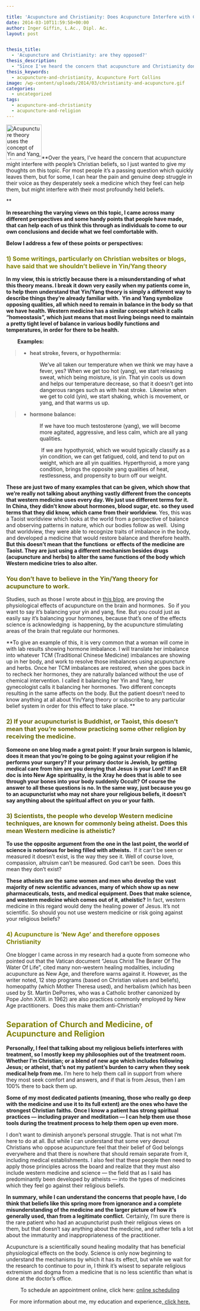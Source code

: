 ```yaml
---

title: 'Acupuncture and Christianity: Does Acupuncture Interfere with Christian Beliefs?'
date: 2014-03-10T11:59:58+00:00
author: Inger Giffin, L.Ac., Dipl. Ac.
layout: post


thesis_title:
  - 'Acupuncture and Christianity: are they opposed?'
thesis_description:
  - "Since I've heard the concern that acupuncture and Christianity don't mix, I wanted to alleviate your concerns by giving my thoughts on the topic. "
thesis_keywords:
  - acupuncture-and-christianity, Acupuncture Fort Collins
image: /wp-content/uploads/2014/03/christianity-and-acupuncture.gif
categories:
  - uncategorized
tags:
  - acupuncture-and-christianity
  - acupuncture-and-religion
---
```

[<img class="size-full wp-image-736 alignleft" title="Acupuncture and Yin Yang. Homeostasis" src="/assets/wp-content/uploads/2010/06/pretty-yinyang.jpg" alt="Acupuncture theory uses the concept of Yin and Yang, shown here in its symbol" width="95" height="94" />](/assets/wp-content/uploads/2010/06/pretty-yinyang.jpg)**Over the years, I&#8217;ve heard the concern that acupuncture might interfere with people&#8217;s Christian beliefs, so I just wanted to give my thoughts on this topic. For most people it&#8217;s a passing question which quickly leaves them, but for some, I can hear the pain and genuine deep struggle in their voice as they desperately seek a medicine which they feel can help them, but might interfere with their most profoundly held beliefs.
  
** 

**In researching the varying views on this topic, I came across many different perspectives and some handy points that people have made, that can help each of us think this through as individuals to come to our own conclusions and decide what we feel comfortable with.**

**Below I address a few of these points or perspectives:**

### <span style="color: #808000;">1) Some writings, particularly on Christian websites or blogs, have said that we shouldn&#8217;t believe in Yin/Yang theory</span>

**In my view, this is strictly because there is a misunderstanding of what this theory means. I break it down very easily when my patients come in, to help them understand that Yin/Yang theory is simply a different way to describe things they&#8217;re already familiar with.  Yin and Yang symbolize opposing qualities, all which need to remain in balance in the body so that we have health. Western medicine has a similar concept which it calls &#8220;homeostasis&#8221;, which just means that most living beings need to maintain a pretty tight level of balance in various bodily functions and temperatures, in order for there to be health.**

<p style="padding-left: 30px;">
  <strong>Examples:</strong>
</p>

>   * **heat stroke, fevers, or hypothermia:**

<p style="padding-left: 90px;">
  We&#8217;ve all taken our temperature when we think we may have a fever, yes? When we get too hot (yang), we start releasing sweat, which being moisture, is yin. That yin cools us down and helps our temperature decrease, so that it doesn&#8217;t get into dangerous ranges such as with heat stroke.  Likewise when we get to cold (yin), we start shaking, which is movement, or yang, and that warms us up.
</p>

>   * **hormone balance:**

<p style="padding-left: 90px;">
  If we have too much testosterone (yang), we will become more agitated, aggressive, and less calm, which are all yang qualities.
</p>

<p style="padding-left: 90px;">
   If we are hypothyroid, which we would typically classify as a yin condition, we can get fatigued, cold, and tend to put on weight, which are all yin qualities. Hyperthyroid, a more yang condition, brings the opposite yang qualities of heat, restlessness, and propensity to burn off our weight.
</p>

**These are just two of many examples that can be given, which show that we&#8217;re really not talking about anything vastly different from the concepts that western medicine uses every day. We just use different terms for it. In China, they didn&#8217;t know about hormones, blood sugar, etc. so they used terms that they did know, which came from their worldview.** Yes, this was a Taoist worldview which looks at the world from a perspective of balance and observing patterns in nature, which our bodies follow as well.  Using that worldview, they were able to recognize traits of imbalance in the body, and developed a medicine that would restore balance and therefore health. **But this doesn&#8217;t mean that the functions  or effects of the medicine are Taoist. They are just using a different mechanism besides drugs (acupuncture and herbs) to alter the same functions of the body which Western medicine tries to also alter.**

### <span style="color: #666600;">You don&#8217;t have to believe in the Yin/Yang theory for acupuncture to work.</span>

Studies, such as those I wrote about in <a title="Acupuncture Points Proven to Exist in Scientific Study!" href="http://www.wisdomwaysacupuncture.com/2014/02/12/acupuncture-points-proven-exist-scientific-study/" target="_blank" rel="noopener"><span style="text-decoration: underline;">this blog</span></a>, are proving the physiological effects of acupuncture on the brain and hormones.  So if you want to say it&#8217;s balancing your yin and yang, fine. But you could just as easily say it&#8217;s balancing your hormones, because that&#8217;s one of the effects science is acknowledging  is happening, by the acupuncture stimulating areas of the brain that regulate our hormones.

**To give an example of this, it is very common that a woman will come in with lab results showing hormone imbalance. I will translate her imbalance into whatever TCM (Traditional Chinese Medicine) imbalances are showing up in her body, and work to resolve those imbalances using acupuncture and herbs. Once her TCM imbalances are restored, when she goes back in to recheck her hormones, they are naturally balanced without the use of chemical intervention. I called it balancing her Yin and Yang, her gynecologist calls it balancing her hormones. Two different concepts resulting in the same affects on the body. But the patient doesn&#8217;t need to know anything at all about Yin/Yang theory or subscribe to any particular belief system in order for this effect to take place. **

### <span style="color: #666600;">2) If your acupuncturist is Buddhist, or Taoist, this doesn&#8217;t mean that you&#8217;re somehow practicing some other religion by receiving the medicine.</span>

**Someone on one blog made a great point: If your brain surgeon is Islamic, does it mean that you&#8217;re going to be going against your religion if he performs your surgery? If your primary doctor is Jewish, by getting medical care from him are you denying that Jesus is your Lord? If an ER doc is into New Age spirituality, is the Xray he does that is able to see through your bones into your body suddenly Occult? Of course the answer to all these questions is no. In the same way, just because you go to an acupuncturist who may not share your religious beliefs, it doesn&#8217;t say anything about the spiritual affect on you or your faith.**

### <span style="color: #666600;">3) Scientists, the people who develop Western medicine techniques, are known for commonly being atheist. Does this mean Western medicine is atheistic?</span>

**To use the opposite argument from the one in the last point, the world of science is notorious for being filled with atheists.**  If it can&#8217;t be seen or measured it doesn&#8217;t exist, is the way they see it. Well of course love, compassion, altruism can&#8217;t be measured. God can&#8217;t be seen.  Does this mean they don&#8217;t exist?

**These atheists are the same women and men who develop the vast majority of new scientific advances, many of which show up as new pharmaceuticals, tests, and medical equipment. Does that make science, and western medicine which comes out of it, atheistic?** In fact, western medicine in this regard would deny the healing power of Jesus. It&#8217;s not scientific. So should you not use western medicine or risk going against your religious beliefs?

### <span style="color: #808000;">4) Acupuncture is &#8216;New Age&#8217; and therefore opposes Christianity</span>

One blogger I came across in my research had a quote from someone who pointed out that the Vatican document &#8220;Jesus Christ The Bearer Of The Water Of Life&#8221;, cited many non-western healing modalities, including acupuncture as New Age, and therefore warns against it. However, as the writer noted, 12 step programs (based on Christian values and beliefs), homeopathy (which Mother Theresa used), and herbalism (which has been used by St. Martin DePorres, who was a Catholic brother canonized by Pope John XXIII. in 1962) are also practices commonly employed by New Age practitioners.  Does this make them anti-Christian?

## <span style="color: #808000;">Separation of Church and Medicine, of Acupuncture and Religion</span>

**Personally, I feel that talking about my religious beliefs interferes with treatment, so I mostly keep my philosophies out of the treatment room. Whether I&#8217;m Christian; or a blend of new age which includes following Jesus; or atheist, that&#8217;s not my patient&#8217;s burden to carry when they seek medical help from me.** I&#8217;m here to help them call in support from where they most seek comfort and answers, and if that is from Jesus, then I am 100% there to back them up.

**Some of my most dedicated patients (meaning, those who really go deep with the medicine and use it to its full extent) are the ones who have the strongest Christian faiths. Once I know a patient has strong spiritual practices &#8212; including prayer and meditation &#8212; I can help them use those tools during the treatment process to help them open up even more.**

I don&#8217;t want to diminish anyone&#8217;s personal struggle. That is not what I&#8217;m here to do at all. But while I can understand that some very devout Christians who oppose acupuncture feel that their belief of God belongs everywhere and that there is nowhere that should remain separate from it, including medical establishments. I also feel that these people then need to apply those principles across the board and realize that they must also include western medicine and science &#8212; the field that as I said has predominantly been developed by atheists &#8212; into the types of medicines which they feel go against their religious beliefs.

**In summary, while I can understand the concerns that people have, I do think that beliefs like this spring more from ignorance and a complete misunderstanding of the medicine and the larger picture of how it&#8217;s generally used, than from a legitimate conflict.** Certainly, I&#8217;m sure there is the rare patient who had an acupuncturist push their religious views on them, but that doesn&#8217;t say anything about the medicine, and rather tells a lot about the immaturity and inappropriateness of the practitioner.

Acupuncture is a scientifically sound healing modality that has beneficial physiological effects on the body. Science is only now beginning to understand the mechanisms by which it has its effect, but while we wait for the research to continue to pour in, I think it&#8217;s wisest to separate religious extremism and dogma from a medicine that is no less scientific than what is done at the doctor&#8217;s office.

<p style="text-align: center;">
  To schedule an appointment online, click here: <a title="Online Scheduling" href="http://www.wisdomwaysacupuncture.com/acupuncture-online_scheduling/">o</a><a title="Online Acupuncture Scheduling" href="http://www.wisdomwaysacupuncture.com/acupuncture-appointment-scheduling/">nline scheduling</a>
</p>

<p style="text-align: center;">
  For more information about me, my education and experience,<a title="Inger Giffin M.S., Licensed Acupuncturist, Dipl. Ac." href="http://www.wisdomwaysacupuncture.com/our-team/inger-giffin-licensed-acupuncturist-dipl-ac-faborm/"> click here. </a>
</p>